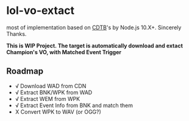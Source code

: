 # lol-vo-extact

most of implementation based on [CDTB](https://github.com/CommunityDragon/CDTB)'s by Node.js 10.X+. Sincerely Thanks.

**This is WIP Project. The target is automatically download and extact Champion's VO, with Matched Event Trigger**

## Roadmap

- √ Download WAD from CDN
- √ Extract BNK/WPK from WAD
- √ Extract WEM from WPK
- √ Extract Event Info from BNK and match them
- X Convert WPK to WAV (or OGG?)